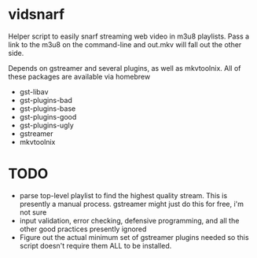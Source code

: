 # vidsnarf

Helper script to easily snarf streaming web video in m3u8
playlists.  Pass a link to the m3u8 on the command-line and out.mkv will
fall out the other side.

Depends on gstreamer and several plugins, as well as mkvtoolnix.  All of
these packages are available via homebrew

* gst-libav
* gst-plugins-bad
* gst-plugins-base
* gst-plugins-good
* gst-plugins-ugly
* gstreamer
* mkvtoolnix

# TODO

* parse top-level playlist to find the highest quality stream. This is presently a manual process.  gstreamer might just do this for free, i'm not sure
* input validation, error checking, defensive programming, and all the other good practices presently ignored
* Figure out the actual minimum set of gstreamer plugins needed so this script doesn't require them ALL to be installed.


